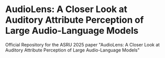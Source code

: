 # AudioLens: A Closer Look at Auditory Attribute Perception of Large Audio-Language Models
Official Repository for the ASRU 2025 paper "AudioLens: A Closer Look at Auditory Attribute Perception of Large Audio-Language Models"
